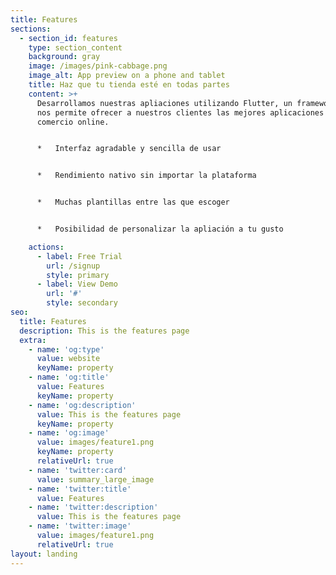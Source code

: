 ```yaml
---
title: Features
sections:
  - section_id: features
    type: section_content
    background: gray
    image: /images/pink-cabbage.png
    image_alt: App preview on a phone and tablet
    title: Haz que tu tienda esté en todas partes
    content: >+
      Desarrollamos nuestras apliaciones utilizando Flutter, un framework que
      nos permite ofrecer a nuestros clientes las mejores aplicaciones para su
      comercio online.


      *   Interfaz agradable y sencilla de usar


      *   Rendimiento nativo sin importar la plataforma


      *   Muchas plantillas entre las que escoger


      *   Posibilidad de personalizar la apliación a tu gusto

    actions:
      - label: Free Trial
        url: /signup
        style: primary
      - label: View Demo
        url: '#'
        style: secondary
seo:
  title: Features
  description: This is the features page
  extra:
    - name: 'og:type'
      value: website
      keyName: property
    - name: 'og:title'
      value: Features
      keyName: property
    - name: 'og:description'
      value: This is the features page
      keyName: property
    - name: 'og:image'
      value: images/feature1.png
      keyName: property
      relativeUrl: true
    - name: 'twitter:card'
      value: summary_large_image
    - name: 'twitter:title'
      value: Features
    - name: 'twitter:description'
      value: This is the features page
    - name: 'twitter:image'
      value: images/feature1.png
      relativeUrl: true
layout: landing
---
```

